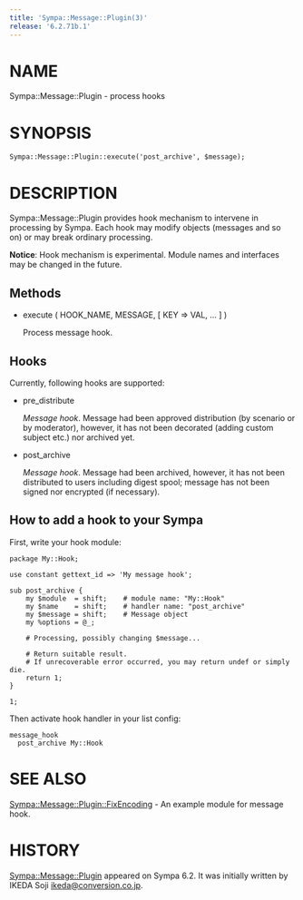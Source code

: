 ```yaml
---
title: 'Sympa::Message::Plugin(3)'
release: '6.2.71b.1'
---
```


# NAME

Sympa::Message::Plugin - process hooks

# SYNOPSIS

    Sympa::Message::Plugin::execute('post_archive', $message);

# DESCRIPTION

Sympa::Message::Plugin provides hook mechanism to intervene in processing by
Sympa.
Each hook may modify objects (messages and so on) or may break ordinary
processing.

**Notice**:
Hook mechanism is experimental.
Module names and interfaces may be changed in the future.

## Methods

- execute ( HOOK\_NAME, MESSAGE, \[ KEY => VAL, ... \] )

    Process message hook.

## Hooks

Currently, following hooks are supported:

- pre\_distribute

    _Message hook_.
    Message had been approved distribution (by scenario or by moderator), however,
    it has not been decorated (adding custom subject etc.) nor archived yet.

- post\_archive

    _Message hook_.
    Message had been archived, however, it has not been distributed to users
    including digest spool; message has not been signed nor encrypted (if
    necessary).

## How to add a hook to your Sympa

First, write your hook module:

    package My::Hook;

    use constant gettext_id => 'My message hook';
    
    sub post_archive {
        my $module  = shift;    # module name: "My::Hook"
        my $name    = shift;    # handler name: "post_archive"
        my $message = shift;    # Message object
        my %options = @_;
    
        # Processing, possibly changing $message...
    
        # Return suitable result.
        # If unrecoverable error occurred, you may return undef or simply die.
        return 1;
    }
    
    1;

Then activate hook handler in your list config:

    message_hook
      post_archive My::Hook

# SEE ALSO

[Sympa::Message::Plugin::FixEncoding](./Sympa-Message-Plugin-FixEncoding.3.md) - An example module for message hook.

# HISTORY

[Sympa::Message::Plugin](./Sympa-Message-Plugin.3.md) appeared on Sympa 6.2.
It was initially written by IKEDA Soji <ikeda@conversion.co.jp>.
